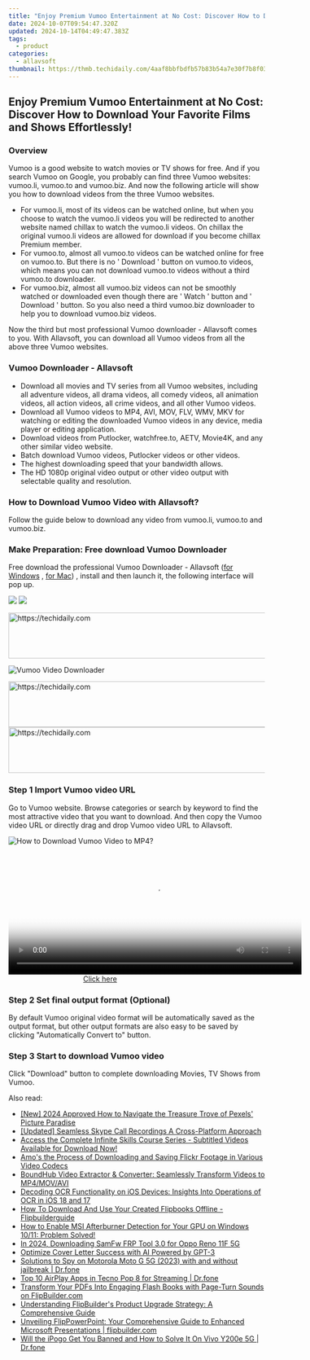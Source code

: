 ```yaml
---
title: "Enjoy Premium Vumoo Entertainment at No Cost: Discover How to Download Your Favorite Films and Shows Effortlessly!"
date: 2024-10-07T09:54:47.320Z
updated: 2024-10-14T04:49:47.383Z
tags:
  - product
categories:
  - allavsoft
thumbnail: https://thmb.techidaily.com/4aaf8bbfbdfb57b83b54a7e30f7b8f03d80755a12a2b526e9a90435fad802df2.jpg
---
```


## Enjoy Premium Vumoo Entertainment at No Cost: Discover How to Download Your Favorite Films and Shows Effortlessly!

### Overview

Vumoo is a good website to watch movies or TV shows for free. And if you search Vumoo on Google, you probably can find three Vumoo websites: vumoo.li, vumoo.to and vumoo.biz. And now the following article will show you how to download videos from the three Vumoo websites.

* For vumoo.li, most of its videos can be watched online, but when you choose to watch the vumoo.li videos you will be redirected to another website named chillax to watch the vumoo.li videos. On chillax the original vumoo.li videos are allowed for download if you become chillax Premium member.
* For vumoo.to, almost all vumoo.to videos can be watched online for free on vumoo.to. But there is no ' Download ' button on vumoo.to videos, which means you can not download vumoo.to videos without a third vumoo.to downloader.
* For vumoo.biz, almost all vumoo.biz videos can not be smoothly watched or downloaded even though there are ' Watch ' button and ' Download ' button. So you also need a third vumoo.biz downloader to help you to download vumoo.biz videos.

Now the third but most professional Vumoo downloader - Allavsoft comes to you. With Allavsoft, you can download all Vumoo videos from all the above three Vumoo websites.

### Vumoo Downloader - Allavsoft

* Download all movies and TV series from all Vumoo websites, including all adventure videos, all drama videos, all comedy videos, all animation videos, all action videos, all crime videos, and all other Vumoo videos.
* Download all Vumoo videos to MP4, AVI, MOV, FLV, WMV, MKV for watching or editing the downloaded Vumoo videos in any device, media player or editing application.
* Download videos from Putlocker, watchfree.to, AETV, Movie4K, and any other similar video website.
* Batch download Vumoo videos, Putlocker videos or other videos.
* The highest downloading speed that your bandwidth allows.
* The HD 1080p original video output or other video output with selectable quality and resolution.

### How to Download Vumoo Video with Allavsoft?

Follow the guide below to download any video from vumoo.li, vumoo.to and vumoo.biz.

### Make Preparation: Free download Vumoo Downloader

Free download the professional Vumoo Downloader - Allavsoft ([for Windows](https://tools.techidaily.com/allavsoft/products/) , [for Mac](https://tools.techidaily.com/allavsoft/products/)) , install and then launch it, the following interface will pop up.

[![](https://www.allavsoft.com/how-to/../images/how-to/free-download-win.jpg)](https://tools.techidaily.com/allavsoft/products/) [![](https://www.allavsoft.com/how-to/../images/how-to/free-download-mac.jpg)](https://tools.techidaily.com/allavsoft/products/)

<!-- affiliate ads begin -->
<a href="https://zebaoaffiliateprogram.pxf.io/c/5597632/2137973/21526" target="_top" id="2137973">
  <img src="//a.impactradius-go.com/display-ad/21526-2137973" border="0" alt="https://techidaily.com" width="728" height="90"/>
</a>
<img height="0" width="0" src="https://zebaoaffiliateprogram.pxf.io/i/5597632/2137973/21526" style="position:absolute;visibility:hidden;" border="0" />
<!-- affiliate ads end -->

![Vumoo Video Downloader](https://www.allavsoft.com/how-to/../images/allavsoft/screen-shot-600.jpg)

<!-- affiliate ads begin -->
<a href="https://laganoo.pxf.io/c/5597632/1484950/16446" target="_top" id="1484950">
  <img src="//a.impactradius-go.com/display-ad/16446-1484950" border="0" alt="https://techidaily.com" width="728" height="90"/>
</a>
<img height="0" width="0" src="https://laganoo.pxf.io/i/5597632/1484950/16446" style="position:absolute;visibility:hidden;" border="0" />
<!-- affiliate ads end -->

<!-- affiliate ads begin -->
<a href="https://imp.i357552.net/c/5597632/857869/11832" target="_top" id="857869">
  <img src="//a.impactradius-go.com/display-ad/11832-857869" border="0" alt="https://techidaily.com" width="728" height="90"/>
</a>
<img height="0" width="0" src="https://imp.i357552.net/i/5597632/857869/11832" style="position:absolute;visibility:hidden;" border="0" />
<!-- affiliate ads end -->

### Step 1 Import Vumoo video URL

Go to Vumoo website. Browse categories or search by keyword to find the most attractive video that you want to download. And then copy the Vumoo video URL or directly drag and drop Vumoo video URL to Allavsoft.

![How to Download Vumoo Video to MP4?](https://www.allavsoft.com/how-to/../images/how-to/download-rtmp-video/download-rtmp-video.jpg)

<!-- affiliate ads begin -->
<span id="1983474">
					<video width="576" height="240" style="cursor:pointer"
           poster="//a.impactradius-go.com/display-clicktoplayimage/1983474.png"
           onclick="if(!this.playClicked){this.play();this.setAttribute('controls',true);this.playClicked=true;}">
	   <source src="//a.impactradius-go.com/display-ad/22993-1983474">
	   <img src="//a.impactradius-go.com/display-clicktoplayimage/1983474.png" style="border: none; height: 100%; width: 100%; object-fit: contain">
	</video>
	<div style="width:360px;text-align:center"><a href="javascript:window.open(decodeURIComponent('https%3A%2F%2Fhomestyler.sjv.io%2Fc%2F5597632%2F1983474%2F22993'), '_blank');void(0);">Click here</a></div>
</span>
<img height="0" width="0" src="https://imp.pxf.io/i/5597632/1983474/22993" style="position:absolute;visibility:hidden;" border="0" />
<!-- affiliate ads end -->

### Step 2 Set final output format (Optional)

By default Vumoo original video format will be automatically saved as the output format, but other output formats are also easy to be saved by clicking "Automatically Convert to" button.

### Step 3 Start to download Vumoo video

Click "Download" button to complete downloading Movies, TV Shows from Vumoo.

<ins class="adsbygoogle"
     style="display:block"
     data-ad-format="autorelaxed"
     data-ad-client="ca-pub-7571918770474297"
     data-ad-slot="1223367746"></ins>

<ins class="adsbygoogle"
     style="display:block"
     data-ad-client="ca-pub-7571918770474297"
     data-ad-slot="8358498916"
     data-ad-format="auto"
     data-full-width-responsive="true"></ins>

<span class="atpl-alsoreadstyle">Also read:</span>
<div><ul>
<li><a href="https://fox-cloud.techidaily.com/new-2024-approved-how-to-navigate-the-treasure-trove-of-pexels-picture-paradise/"><u>[New] 2024 Approved How to Navigate the Treasure Trove of Pexels' Picture Paradise</u></a></li>
<li><a href="https://screen-mirroring-recording.techidaily.com/updated-seamless-skype-call-recordings-a-cross-platform-approach/"><u>[Updated] Seamless Skype Call Recordings A Cross-Platform Approach</u></a></li>
<li><a href="https://win-lab.techidaily.com/access-the-complete-infinite-skills-course-series-subtitled-videos-available-for-download-now/"><u>Access the Complete Infinite Skills Course Series - Subtitled Videos Available for Download Now!</u></a></li>
<li><a href="https://win-lab.techidaily.com/amos-the-process-of-downloading-and-saving-flickr-footage-in-various-video-codecs/"><u>Amo's the Process of Downloading and Saving Flickr Footage in Various Video Codecs</u></a></li>
<li><a href="https://win-lab.techidaily.com/boundhub-video-extractor-and-converter-seamlessly-transform-videos-to-mp4movavi/"><u>BoundHub Video Extractor & Converter: Seamlessly Transform Videos to MP4/MOV/AVI</u></a></li>
<li><a href="https://os-tips.techidaily.com/decoding-ocr-functionality-on-ios-devices-insights-into-operations-of-ocr-in-ios-18-and-17/"><u>Decoding OCR Functionality on iOS Devices: Insights Into Operations of OCR in iOS 18 and 17</u></a></li>
<li><a href="https://win-lab.techidaily.com/how-to-download-and-use-your-created-flipbooks-offline-flipbuilderguide/"><u>How To Download And Use Your Created Flipbooks Offline - Flipbuilderguide</u></a></li>
<li><a href="https://win-able.techidaily.com/1723000000594-how-to-enable-msi-afterburner-detection-for-your-gpu-on-windows-1011-problem-solved/"><u>How to Enable MSI Afterburner Detection for Your GPU on Windows 10/11: Problem Solved!</u></a></li>
<li><a href="https://android-unlock.techidaily.com/in-2024-downloading-samfw-frp-tool-30-for-oppo-reno-11f-5g-by-drfone-android/"><u>In 2024, Downloading SamFw FRP Tool 3.0 for Oppo Reno 11F 5G</u></a></li>
<li><a href="https://tech-savvy.techidaily.com/optimize-cover-letter-success-with-ai-powered-by-gpt-3/"><u>Optimize Cover Letter Success with AI Powered by GPT-3</u></a></li>
<li><a href="https://android-location-track.techidaily.com/solutions-to-spy-on-motorola-moto-g-5g-2023-with-and-without-jailbreak-drfone-by-drfone-virtual-android/"><u>Solutions to Spy on Motorola Moto G 5G (2023) with and without jailbreak | Dr.fone</u></a></li>
<li><a href="https://screen-mirror.techidaily.com/top-10-airplay-apps-in-tecno-pop-8-for-streaming-drfone-by-drfone-android/"><u>Top 10 AirPlay Apps in Tecno Pop 8 for Streaming | Dr.fone</u></a></li>
<li><a href="https://win-lab.techidaily.com/transform-your-pdfs-into-engaging-flash-books-with-page-turn-sounds-on-flipbuildercom/"><u>Transform Your PDFs Into Engaging Flash Books with Page-Turn Sounds on FlipBuilder.com</u></a></li>
<li><a href="https://win-lab.techidaily.com/understanding-flipbuilders-product-upgrade-strategy-a-comprehensive-guide/"><u>Understanding FlipBuilder's Product Upgrade Strategy: A Comprehensive Guide</u></a></li>
<li><a href="https://win-lab.techidaily.com/unveiling-flippowerpoint-your-comprehensive-guide-to-enhanced-microsoft-presentations-flipbuildercom/"><u>Unveiling FlipPowerPoint: Your Comprehensive Guide to Enhanced Microsoft Presentations | flipbuilder.com</u></a></li>
<li><a href="https://fake-location.techidaily.com/will-the-ipogo-get-you-banned-and-how-to-solve-it-on-vivo-y200e-5g-drfone-by-drfone-virtual-android/"><u>Will the iPogo Get You Banned and How to Solve It On Vivo Y200e 5G | Dr.fone</u></a></li>
</ul></div>

